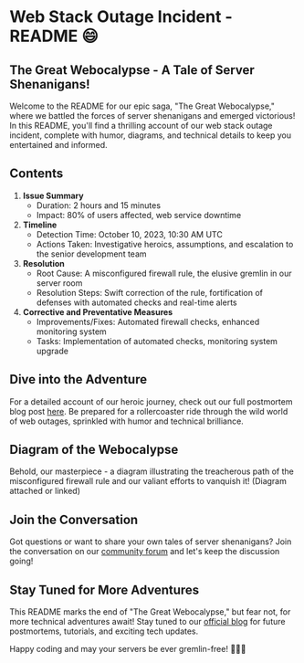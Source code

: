# Web Stack Outage Incident - README :smile:

## The Great Webocalypse - A Tale of Server Shenanigans!

Welcome to the README for our epic saga, "The Great Webocalypse," where we battled the forces of server shenanigans and emerged victorious! In this README, you'll find a thrilling account of our web stack outage incident, complete with humor, diagrams, and technical details to keep you entertained and informed.

## Contents

1. **Issue Summary**
   - Duration: 2 hours and 15 minutes
   - Impact: 80% of users affected, web service downtime
2. **Timeline**
   - Detection Time: October 10, 2023, 10:30 AM UTC
   - Actions Taken: Investigative heroics, assumptions, and escalation to the senior development team
3. **Resolution**
   - Root Cause: A misconfigured firewall rule, the elusive gremlin in our server room
   - Resolution Steps: Swift correction of the rule, fortification of defenses with automated checks and real-time alerts
4. **Corrective and Preventative Measures**
   - Improvements/Fixes: Automated firewall checks, enhanced monitoring system
   - Tasks: Implementation of automated checks, monitoring system upgrade

## Dive into the Adventure

For a detailed account of our heroic journey, check out our full postmortem blog post [here](link_to_the_blog_post). Be prepared for a rollercoaster ride through the wild world of web outages, sprinkled with humor and technical brilliance.

## Diagram of the Webocalypse

Behold, our masterpiece - a diagram illustrating the treacherous path of the misconfigured firewall rule and our valiant efforts to vanquish it! (Diagram attached or linked)

## Join the Conversation

Got questions or want to share your own tales of server shenanigans? Join the conversation on our [community forum](link_to_forum) and let's keep the discussion going!

## Stay Tuned for More Adventures

This README marks the end of "The Great Webocalypse," but fear not, for more technical adventures await! Stay tuned to our [official blog](link_to_blog) for future postmortems, tutorials, and exciting tech updates.

Happy coding and may your servers be ever gremlin-free! 🚀🔧🌟

